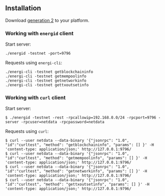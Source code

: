 ## Installation 

Download  [generation 2](https://docs.energi.software/en/downloads/gen2-core-wallet) to your platform.

### Working with `energid` client

Start server:

```
./energid -testnet -port=9796
```

Requests using `energi-cli`:

```
./energi-cli -testnet getblockchaininfo
./energi-cli -testnet getmempoolinfo
./energi-cli -testnet getnetworkinfo
./energi-cli -testnet gettxoutsetinfo
```

### Working with `curl` client

Start server:

```
$ ./energid -testnet -rest -rpcallowip=192.168.0.0/24 -rpcport=9796 -server -rpcuser=netdata -rpcpassword=netdata
```

Requests using `curl`:

```
$ curl --user netdata --data-binary '{"jsonrpc": "1.0", "id":"curltest", "method": "getblockchaininfo", "params": [] }' -H 'content-type: application/json;' http://127.0.0.1:9796/
$ curl --user netdata --data-binary '{"jsonrpc": "1.0", "id":"curltest", "method": "getmempoolinfo", "params": [] }' -H 'content-type: application/json;' http://127.0.0.1:9796/
$ curl --user netdata --data-binary '{"jsonrpc": "1.0", "id":"curltest", "method": "getnetworkinfo", "params": [] }' -H 'content-type: application/json;' http://127.0.0.1:9796/
$ curl --user netdata --data-binary '{"jsonrpc": "1.0", "id":"curltest", "method": "gettxoutsetinfo", "params": [] }' -H 'content-type: application/json;' http://127.0.0.1:9796/
```
